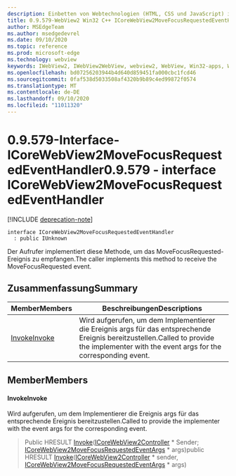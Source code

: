 ```yaml
---
description: Einbetten von Webtechnologien (HTML, CSS und JavaScript) in ihre systemeigenen Anwendungen mit dem Microsoft Edge WebView2-Steuerelement
title: 0.9.579-WebView2 Win32 C++ ICoreWebView2MoveFocusRequestedEventHandler
author: MSEdgeTeam
ms.author: msedgedevrel
ms.date: 09/10/2020
ms.topic: reference
ms.prod: microsoft-edge
ms.technology: webview
keywords: IWebView2, IWebView2WebView, webview2, WebView, Win32-apps, Win32, Edge, ICoreWebView2, ICoreWebView2Controller, Browser-Steuerelement, Edge-HTML, ICoreWebView2MoveFocusRequestedEventHandler
ms.openlocfilehash: bd07256203944b4d640d859451fa000cbc1fcd46
ms.sourcegitcommit: 0faf538d5033508af4320b9b89c4ed99872f0574
ms.translationtype: MT
ms.contentlocale: de-DE
ms.lasthandoff: 09/10/2020
ms.locfileid: "11011320"
---
```

# <span data-ttu-id="29097-104">0.9.579-Interface-ICoreWebView2MoveFocusRequestedEventHandler</span><span class="sxs-lookup"><span data-stu-id="29097-104">0.9.579 - interface ICoreWebView2MoveFocusRequestedEventHandler</span></span> 

[!INCLUDE [deprecation-note](../../includes/deprecation-note.md)]

```
interface ICoreWebView2MoveFocusRequestedEventHandler
  : public IUnknown
```

<span data-ttu-id="29097-105">Der Aufrufer implementiert diese Methode, um das MoveFocusRequested-Ereignis zu empfangen.</span><span class="sxs-lookup"><span data-stu-id="29097-105">The caller implements this method to receive the MoveFocusRequested event.</span></span>

## <span data-ttu-id="29097-106">Zusammenfassung</span><span class="sxs-lookup"><span data-stu-id="29097-106">Summary</span></span>

 <span data-ttu-id="29097-107">Member</span><span class="sxs-lookup"><span data-stu-id="29097-107">Members</span></span>                        | <span data-ttu-id="29097-108">Beschreibungen</span><span class="sxs-lookup"><span data-stu-id="29097-108">Descriptions</span></span>
--------------------------------|---------------------------------------------
[<span data-ttu-id="29097-109">Invoke</span><span class="sxs-lookup"><span data-stu-id="29097-109">Invoke</span></span>](#invoke) | <span data-ttu-id="29097-110">Wird aufgerufen, um dem Implementierer die Ereignis args für das entsprechende Ereignis bereitzustellen.</span><span class="sxs-lookup"><span data-stu-id="29097-110">Called to provide the implementer with the event args for the corresponding event.</span></span>

## <span data-ttu-id="29097-111">Member</span><span class="sxs-lookup"><span data-stu-id="29097-111">Members</span></span>

#### <span data-ttu-id="29097-112">Invoke</span><span class="sxs-lookup"><span data-stu-id="29097-112">Invoke</span></span> 

<span data-ttu-id="29097-113">Wird aufgerufen, um dem Implementierer die Ereignis args für das entsprechende Ereignis bereitzustellen.</span><span class="sxs-lookup"><span data-stu-id="29097-113">Called to provide the implementer with the event args for the corresponding event.</span></span>

> <span data-ttu-id="29097-114">Public HRESULT [Invoke](#invoke)([ICoreWebView2Controller](icorewebview2controller.md) \* Sender; [ICoreWebView2MoveFocusRequestedEventArgs](icorewebview2movefocusrequestedeventargs.md) \* args)</span><span class="sxs-lookup"><span data-stu-id="29097-114">public HRESULT [Invoke](#invoke)([ICoreWebView2Controller](icorewebview2controller.md) \* sender, [ICoreWebView2MoveFocusRequestedEventArgs](icorewebview2movefocusrequestedeventargs.md) \* args)</span></span>

